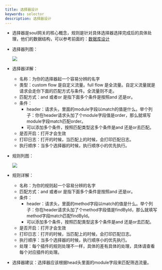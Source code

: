 ```yaml
---
title: 选择器设计
keywords: selector
description: 选择器设计
---
```



* 选择器是soul网关的核心概念，规则是针对具体选择器选择完成后的具体处理，他们的数据结构，可以参考前面的：[数据库设计](db.md)

 *  选择器列图：

       ![](https://yu199195.github.io/images/soul/selector.png)

  * 选择器详解：
     * 名称：为你的选择器起一个容易分辨的名字
     * 类型：custom flow 是自定义流量。full flow 是全流量。自定义流量就是请求会走你下面的匹配方式与条件。全流量则不走。
     * 匹配方式：and 或者or 是指下面多个条件是按照and 还是or。
     * 条件：
        * header：请求头，里面的module字段以match的值是什么。举个列子：你在header请求头加了个module字段值是order，那么就填写module字段match匹配order。
        * 可以添加多个条件，按照匹配类型这多个条件是and 还是or去匹配。
     * 是否开启：打开才会生效
     * 打印日志：打开的时候，当匹配上的时候，会打印匹配日志。
     * 执行顺序：当多个选择器的时候，执行顺序小的优先执行。 

 *   规则列图：
    
        ![](https://yu199195.github.io/images/soul/rule.png)

 * 规则详解：
     * 名称：为你的规则起一个容易分辨的名字
     * 匹配方式：and 或者or 是指下面多个条件是按照and 还是or。
     * 条件：
        * header：请求头，里面的method字段以match的值是什么。举个列子：你在header请求头加了个method字段值是findById，那么就填写method字段match匹配findById。
        * 可以添加多个条件，按照匹配类型这多个条件是and 还是or去匹配。
     * 是否开启：打开才会生效
     * 打印日志：打开的时候，当匹配上的时候，会打印匹配日志。
     * 执行顺序：当多个选择器的时候，执行顺序小的优先执行。 
     * 处理：每个插件的规则处理不一样，具体的差有具体的处理，具体请查看每个对应插件的处理。

*  选择器建议：选择器应该根据head头里面的module字段来匹配筛选流量。     
    